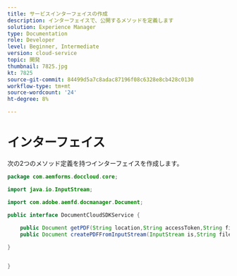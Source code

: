 ```yaml
---
title: サービスインターフェイスの作成
description: インターフェイスで、公開するメソッドを定義します
solution: Experience Manager
type: Documentation
role: Developer
level: Beginner, Intermediate
version: cloud-service
topic: 開発
thumbnail: 7825.jpg
kt: 7825
source-git-commit: 84499d5a7c8adac87196f08c6328e8cb428c0130
workflow-type: tm+mt
source-wordcount: '24'
ht-degree: 8%

---
```


# インターフェイス

次の2つのメソッド定義を持つインターフェイスを作成します。

```java
package com.aemforms.doccloud.core;

import java.io.InputStream;

import com.adobe.aemfd.docmanager.Document;

public interface DocumentCloudSDKService {
	
	public Document getPDF(String location,String accessToken,String fileName);
	public Document createPDFFromInputStream(InputStream is,String fileName);

}


}
```
